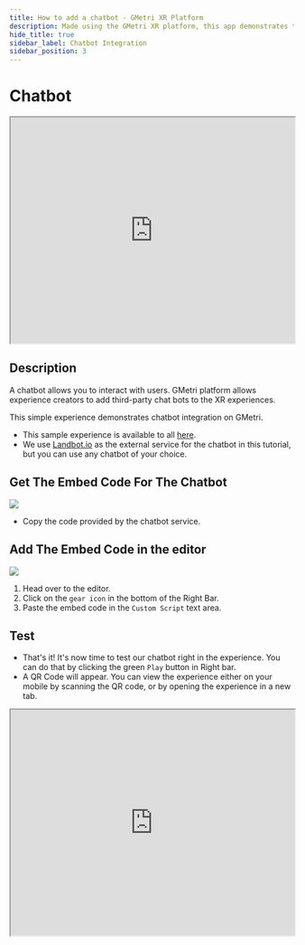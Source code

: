 ```yaml
---
title: How to add a chatbot - GMetri XR Platform
description: Made using the GMetri XR platform, this app demonstrates the compatibility of the GMetri platform with external services like chatbot.
hide_title: true
sidebar_label: Chatbot Integration
sidebar_position: 3
---
```

# Chatbot

<iframe src="https://view.gmetri.com/v4/gmetri/example_chatbot" width="100%" height="400px"></iframe>

## Description

A chatbot allows you to interact with users. GMetri platform allows experience creators to add third-party chat bots to the XR experiences.

This simple experience demonstrates chatbot integration on GMetri.

- This sample experience is available to all [here](https://view.gmetri.com/v4/gmetri/example_chatbot).
- We use [Landbot.io](https://landbot.io/) as the external service for the chatbot in this tutorial, but you can use any chatbot of your choice.

## Get The Embed Code For The Chatbot

![](https://r.vrgmetri.com/image/q_90/gb-web/portal-docs/assets/img/screenshots/landbot_embed.png.jpg#boxShadow)
- Copy the code provided by the chatbot service.

## Add The Embed Code in the editor

![](https://r.vrgmetri.com/image/q_90/gb-web/portal-docs/assets/img/screenshots/custom_script.png.jpg#boxShadow)

1. Head over to the editor.
2. Click on the `gear icon` in the bottom of the Right Bar.
3. Paste the embed code in the `Custom Script` text area.

## Test

- That's it! It's now time to test our chatbot right in the experience. You can do that by clicking the green `Play` button in Right bar.
- A QR Code will appear. You can view the experience either on your mobile by scanning the QR code, or by opening the experience in a new tab.

<iframe src="https://view.gmetri.com/v4/gmetri/example_chatbot" width="100%" height="400px"></iframe>

